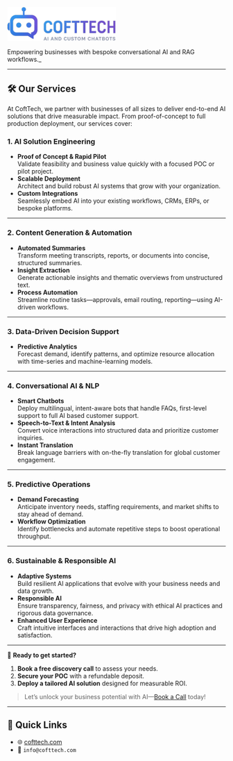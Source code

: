 <p align="left">
  <img src="assets/Cofttech_Git.png" alt="CoftTech Logo" width="250" />
</p>
<!--![CoftTech Git logo](assets/Cofttech_Git.png)-->
Empowering businesses with bespoke conversational AI and RAG workflows._  

<!--
---
## 📂 Featured Projects  
- **[Project A](link)** – One-line description  
- **[Project B](link)** – One-line description  
-->
---

## 🛠️ Our Services

At CoftTech, we partner with businesses of all sizes to deliver end-to-end AI solutions that drive measurable impact. From proof-of-concept to full production deployment, our services cover:

### 1. AI Solution Engineering  
- **Proof of Concept & Rapid Pilot**  
  Validate feasibility and business value quickly with a focused POC or pilot project.  
- **Scalable Deployment**  
  Architect and build robust AI systems that grow with your organization.  
- **Custom Integrations**  
  Seamlessly embed AI into your existing workflows, CRMs, ERPs, or bespoke platforms. 
---

### 2. Content Generation & Automation  
- **Automated Summaries**  
  Transform meeting transcripts, reports, or documents into concise, structured summaries.  
- **Insight Extraction**  
  Generate actionable insights and thematic overviews from unstructured text.  
- **Process Automation**  
  Streamline routine tasks—approvals, email routing, reporting—using AI-driven workflows. 
---

### 3. Data-Driven Decision Support  
- **Predictive Analytics**  
  Forecast demand, identify patterns, and optimize resource allocation with time-series and machine-learning models.  
---

### 4. Conversational AI & NLP  
- **Smart Chatbots**  
  Deploy multilingual, intent-aware bots that handle FAQs, first-level support to full AI based customer support.  
- **Speech-to-Text & Intent Analysis**  
  Convert voice interactions into structured data and prioritize customer inquiries.  
- **Instant Translation**  
  Break language barriers with on-the-fly translation for global customer engagement.
---

### 5. Predictive Operations  
- **Demand Forecasting**  
  Anticipate inventory needs, staffing requirements, and market shifts to stay ahead of demand.  
- **Workflow Optimization**  
  Identify bottlenecks and automate repetitive steps to boost operational throughput.
---

### 6. Sustainable & Responsible AI  
- **Adaptive Systems**  
  Build resilient AI applications that evolve with your business needs and data growth.  
- **Responsible AI**  
  Ensure transparency, fairness, and privacy with ethical AI practices and rigorous data governance.  
- **Enhanced User Experience**  
  Craft intuitive interfaces and interactions that drive high adoption and satisfaction.
---

🔗 **Ready to get started?**  
1. **Book a free discovery call** to assess your needs.  
2. **Secure your POC** with a refundable deposit.  
3. **Deploy a tailored AI solution** designed for measurable ROI.  

> Let’s unlock your business potential with AI—[Book a Call](https://docs.google.com/forms/d/e/1FAIpQLScn-NvCh86FrHk-cCw26P7r2-3lC9tEzSyDDl0ujthTPkn25Q/viewform) today!  
 

---
## 🔗 Quick Links  
- 🌐 [cofttech.com](https://cofttech.com)  
- 📧 `info@cofttech.com`  
<!--
- 💼 [Upwork profile](your-upwork-link)  
-->
